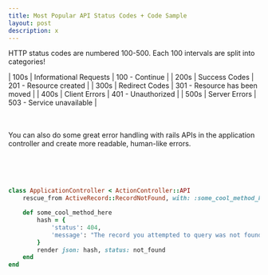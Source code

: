 ```yaml
---
title: Most Popular API Status Codes + Code Sample
layout: post
description: x
---
```


HTTP status codes are numbered 100-500. Each 100 intervals are split into categories!

| 100s | Informational Requests | 100 - Continue                |
| 200s | Success Codes          | 201 - Resource created        |
| 300s | Redirect Codes         | 301 - Resource has been moved |
| 400s | Client Errors          | 401 - Unauthorized            |
| 500s | Server Errors          | 503 - Service unavailable     |

<br><br>
You can also do some great error handling with rails APIs in the application controller and create more readable, human-like errors.
<br><br><br><br>
```ruby

class ApplicationController < ActionController::API
	rescue_from ActiveRecord::RecordNotFound, with: :some_cool_method_here

	def some_cool_method_here
		hash = {
			'status': 404,
			'message': "The record you attempted to query was not found! Contact the admin! Etc!"
		}
		render json: hash, status: not_found
	end
end
```